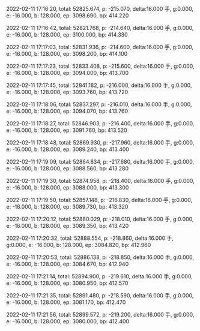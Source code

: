 2022-02-11 17:16:20, total: 52825.674, p: -215.070, delta:16.000 手, g:0.000, e: -16.000, b: 128.000, ep: 3098.690, bp: 414.220

2022-02-11 17:16:42, total: 52821.768, p: -214.640, delta:16.000 手, g:0.000, e: -16.000, b: 128.000, ep: 3100.000, bp: 414.330

2022-02-11 17:17:03, total: 52831.936, p: -214.600, delta:16.000 手, g:0.000, e: -16.000, b: 128.000, ep: 3098.200, bp: 414.100

2022-02-11 17:17:23, total: 52833.408, p: -215.600, delta:16.000 手, g:0.000, e: -16.000, b: 128.000, ep: 3094.000, bp: 413.700

2022-02-11 17:17:45, total: 52841.182, p: -216.000, delta:16.000 手, g:0.000, e: -16.000, b: 128.000, ep: 3093.760, bp: 413.720

2022-02-11 17:18:06, total: 52837.297, p: -216.010, delta:16.000 手, g:0.000, e: -16.000, b: 128.000, ep: 3094.070, bp: 413.760

2022-02-11 17:18:27, total: 52846.903, p: -216.400, delta:16.000 手, g:0.000, e: -16.000, b: 128.000, ep: 3091.760, bp: 413.520

2022-02-11 17:18:48, total: 52869.930, p: -217.960, delta:16.000 手, g:0.000, e: -16.000, b: 128.000, ep: 3089.240, bp: 413.400

2022-02-11 17:19:09, total: 52864.834, p: -217.680, delta:16.000 手, g:0.000, e: -16.000, b: 128.000, ep: 3088.560, bp: 413.280

2022-02-11 17:19:30, total: 52874.958, p: -218.400, delta:16.000 手, g:0.000, e: -16.000, b: 128.000, ep: 3088.000, bp: 413.300

2022-02-11 17:19:50, total: 52857.148, p: -216.830, delta:16.000 手, g:0.000, e: -16.000, b: 128.000, ep: 3089.730, bp: 413.320

2022-02-11 17:20:12, total: 52880.029, p: -218.010, delta:16.000 手, g:0.000, e: -16.000, b: 128.000, ep: 3089.350, bp: 413.420

2022-02-11 17:20:32, total: 52888.554, p: -218.860, delta:16.000 手, g:0.000, e: -16.000, b: 128.000, ep: 3084.820, bp: 412.960

2022-02-11 17:20:53, total: 52886.138, p: -218.850, delta:16.000 手, g:0.000, e: -16.000, b: 128.000, ep: 3084.670, bp: 412.940

2022-02-11 17:21:14, total: 52894.900, p: -219.610, delta:16.000 手, g:0.000, e: -16.000, b: 128.000, ep: 3080.950, bp: 412.570

2022-02-11 17:21:35, total: 52891.480, p: -218.590, delta:16.000 手, g:0.000, e: -16.000, b: 128.000, ep: 3081.170, bp: 412.470

2022-02-11 17:21:56, total: 52899.572, p: -219.200, delta:16.000 手, g:0.000, e: -16.000, b: 128.000, ep: 3080.000, bp: 412.400